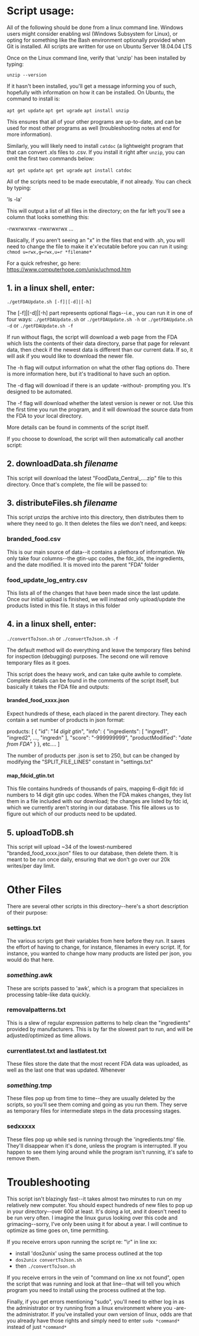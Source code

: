 # Script usage:

All of the following should be done from a linux command line.  Windows users might consider enabling wsl (Windows Subsystem for Linux), or opting for something like the Bash environment optionally provided when Git is installed.  All scripts are written for use on Ubuntu Server 18.04.04 LTS

Once on the Linux command line, verify that 'unzip' has been installed by typing:

   `unzip --version`

If it hasn't been installed, you'll get a message informing you of such, hopefully with information on how it can be installed.  On Ubuntu, the command to install is:

   `apt get update`
   `apt get ugrade`
   `apt install unzip`

This ensures that all of your other programs are up-to-date, and can be used for most other programs as well (troubleshooting notes at end for more information).

Similarly, you will likely need to install `catdoc` (a lightweight program that that can convert .xls files to .csv.  If you install it right after `unzip`, you can omit the first two commands below:

   `apt get update`
   `apt get ugrade`
   `apt install catdoc`

All of the scripts need to be made executable, if not already.  You can check by typing:

   'ls -la'

This will output a list of all files in the directory; on the far left you'll see a column that looks something this:

-rwxrwxrwx
-rwxrwxrwx
...

Basically, if you aren't seeing an "x" in the files that end with .sh, you will need to change the file to make it e'x'ecutable before you can run it using:
   `chmod u=rwx,g=rwx,u=r *filename*`

For a quick refresher, go here:
https://www.computerhope.com/unix/uchmod.htm

## 1. in a linux shell, enter:
   `./getFDAUpdate.sh [-f]|[-d]|[-h]`

The [-f]|[-d]|[-h] part represents optional flags--i.e., you can run it in one of four ways:
   `./getFDAUpdate.sh` or
   `./getFDAUpdate.sh -h` or
   `./getFDAUpdate.sh -d` or
   `./getFDAUpdate.sh -f`

If run without flags, the script will download a web page from the FDA which lists the contents of their data directory, parse that page for relevant data, then check if the newest data is different than our current data.  If so, it will ask if you would like to download the newer file.

The -h flag will output information on what the other flag options do.  There is more information here, but it's traditional to have such an option.

The -d flag will download if there is an update -without- prompting you.  It's designed to be automated.

The -f flag will download whether the latest version is newer or not.  Use this the first time you run the program, and it will download the source data from the FDA to your local directory.

More details can be found in comments of the script itself.

If you choose to download, the script will then automatically call another script:

## 2. <span>downloadData.sh</span> *filename*
This script will download the latest "FoodData_Central_....zip" file to this directory.  Once that's complete, the file will be passed to:

## 3. <span>distributeFiles.sh</span> *filename*
This script unzips the archive into this directory, then distributes them to where they need to go.  It then deletes the files we don't need, and keeps:

### branded_food.csv
This is our main source of data--it contains a plethora of information.  We only take four columns--the gtin-upc codes, the fdc_ids, the ingredients, and the date modified.  It is moved into the parent "FDA" folder

### food_update_log_entry.csv
This lists all of the changes that have been made since the last update.  Once our initial upload is finished, we will instead only upload/update the products listed in this file.  It stays in this folder

## 4. in a linux shell, enter:
   `./convertToJson.sh` or
   `./convertToJson.sh -f`

The default method will do everything and leave the temporary files behind for inspection (debugging) purposes.  The second one will remove temporary files as it goes.

This script does the heavy work, and can take quite awhile to complete.  Complete details can be found in the comments of the script itself, but basically it takes the FDA file and outputs: 

#### branded_food_xxxx.json
Expect hundreds of these, each placed in the parent directory.  They each contain a set number of products in json format:

products: [
   {
      "id": "*14 digit gtin*", 
      "info": {
         "ingredients": [
            "ingred1",
            "ingred2",
            ...,
            "ingredn"
         ],
         "score": "-999999999",
         "productModified": "*date from FDA*"
      }
   },
   etc....
]

The number of products per .json is set to 250, but can be changed by modifying the "SPLIT_FILE_LINES" constant in "settings.txt"

#### map_fdcid_gtin.txt

This file contains hundreds of thousands of pairs, mapping 6-digit fdc id numbers to 14 digit gtin upc codes.  When the FDA makes changes, they list them in a file included with our download; the changes are listed by fdc id, which we currently aren't storing in our database.  This file allows us to figure out which of our products need to be updated. 

## 5. <span>uploadToDB.sh</span>

This script will upload ~34 of the lowest-numbered "branded_food_xxxx.json" files to our database, then delete them.  It is meant to be run once daily, ensuring that we don't go over our 20k writes/per day limit.

# Other Files

There are several other scripts in this directory--here's a short description of their purpose:

### settings.txt
The various scripts get their variables from here before they run.  It saves the effort of having to change, for instance, filenames in every script.  If, for instance, you wanted to change how many products are listed per json, you would do that here.

### *something*.awk
These are scripts passed to 'awk', which is a program that specializes in processing table-like data quickly.

### removalpatterns.txt
This is a slew of regular expression patterns to help clean the "ingredients" provided by manufacturers.  This is by far the slowest part to run, and will be adjusted/optimized as time allows.

### currentlatest.txt and lastlatest.txt
These files store the date that the most recent FDA data was uploaded, as well as the last one that was updated.  Whenever 

### *something*.tmp
These files pop up from time to time--they are usually deleted by the scripts, so you'll see them coming and going as you run them.  They serve as temporary files for intermediate steps in the data processing stages.

### sedxxxxx
These files pop up while sed is running through the 'ingredients.tmp' file.  They'll disappear when it's done, unless the program is interrupted.  If you happen to see them lying around while the program isn't running, it's safe to remove them.

# Troubleshooting

This script isn't blazingly fast--it takes almost two minutes to run on my relatively new computer.  You should expect hundreds of new files to pop up in your directory--over 600 at least.  It's doing a lot, and it doesn't need to be run very often.  I imagine the linux gurus looking over this code and grimacing--sorry, I've only been using it for about a year.  I will continue to optimize as time goes on, time permitting.

If you receive errors upon running the script re: "\r" in line xx:
   - install 'dos2unix' using the same process outlined at the top
   - `dos2unix convertToJson.sh`
   - then `./convertToJson.sh`

If you receive errors in the vein of "command on line xx not found", open the script that was running and look at that line--that will tell you which program you need to install using the process outlined at the top.

Finally, if you get errors mentioning "sudo", you'll need to either log in as the administrator or try running from a linux environment where you -are- the administrator.  If you've installed your own version of linux, odds are that you already have those rights and simply need to enter `sudo *command*` instead of just `*command*`


